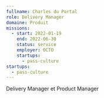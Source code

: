 ```yaml
---
fullname: Charles du Portal
role: Delivery Manager
domaine: Produit
missions:
  - start: 2022-01-19
    end: 2022-06-30
    status: service
    employer: OCTO
    startups:
      - pass-culture
startups:
  - pass-culture
---
```

Delivery Manager et Product Manager